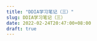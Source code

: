 ```yaml
---
title: "DDIA学习笔记（三）"
slug: DDIA学习笔记（三）
date: 2022-02-24T20:47:00+08:00
draft: true
---
```


<!--more-->